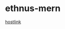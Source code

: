 # ethnus-mern
<!DOCTYPE html>
<html lang="en">
<head>
    <meta charset="UTF-8">
    <meta name="viewport" content="width=device-width, initial-scale=1.0">
    
</head>
<body>
    <main>
        <a href="https://devaksai.github.io/ethnus-mern/">hostlink</a>
    </main>
</body>
</html>
